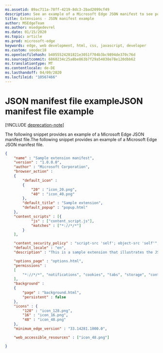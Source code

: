 ```yaml
---
ms.assetid: 89ac711a-78ff-4219-8dc3-2bad2099cf49
description: See an example of a Microsoft Edge JSON manifest to see possible field values.
title: Extensions - JSON manifest example
author: MSEdgeTeam
ms.author: msedgedevrel
ms.date: 01/15/2020
ms.topic: article
ms.prod: microsoft-edge
keywords: edge, web development, html, css, javascript, developer
ms.custom: seodec18
ms.openlocfilehash: b4055524201821e3051f704b3bc9894de370c76d
ms.sourcegitcommit: 6860234c25a8be863b7f29a54838e78e120dbb62
ms.translationtype: MT
ms.contentlocale: de-DE
ms.lasthandoff: 04/09/2020
ms.locfileid: "10567466"
---
```

# <span data-ttu-id="5afff-104">JSON manifest file example</span><span class="sxs-lookup"><span data-stu-id="5afff-104">JSON manifest file example</span></span>  

[!INCLUDE [deprecation-note](../../includes/deprecation-note.md)]  

<span data-ttu-id="5afff-105">The following snippet provides an example of a Microsoft Edge JSON manifest file.</span><span class="sxs-lookup"><span data-stu-id="5afff-105">The following snippet provides an example of a Microsoft Edge JSON manifest file.</span></span>

```json
{
    "name" : "Sample extension manifest",
    "version" : "1.0.0.0",
    "author" : "Microsoft Corporation",
    "browser_action" : 
    {
        "default_icon" : 
        {
            "20" : "icon_20.png",
            "40" : "icon_40.png"
        },
        "default_title" : "Sample extension",
        "default_popup" : "popup.html"
    },
    "content_scripts" : [{
            "js" : ["content_script.js"],
            "matches" : ["*://*/*"]
        }
    ],

    "content_security_policy" : "script-src 'self'; object-src 'self'",
    "default_locale" : "en",
    "description" : "This is a sample extension that illustrates the JSON manifest schema",

    "options_page" : "options.html",
    "permissions" : 
    [
        "*://*/*", "notifications", "cookies", "tabs", "storage", "contextMenus", "background"
    ],
    "background" : 
    {
        "page" : "background.html",
        "persistent" : false
    },
    "icons" : {
        "128" : "icon_128.png",
        "16" : "icon_16.png",
        "48" : "icon_48.png"
    },
    "minimum_edge_version" : "33.14281.1000.0",

    "web_accessible_resources" : ["icon_48.png"]

} 
```



